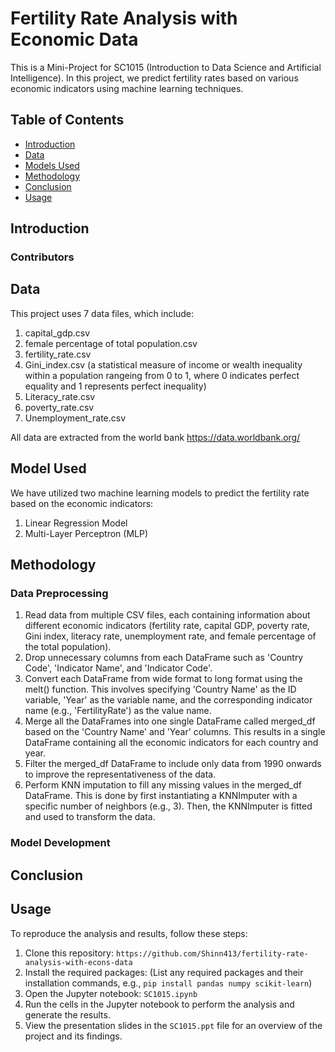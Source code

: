 # Fertility Rate Analysis with Economic Data
This is a Mini-Project for SC1015 (Introduction to Data Science and Artificial Intelligence). In this project, we predict fertility rates based on various economic indicators using machine learning techniques.

## Table of Contents
- [Introduction](#introduction)
- [Data](#data)
- [Models Used](#model-used)
- [Methodology](#methodology)
- [Conclusion](#conclusion)
- [Usage](#usage)

## Introduction

### Contributors

## Data
This project uses 7 data files, which include:

1. capital_gdp.csv
2. female percentage of total population.csv
3. fertility_rate.csv
4. Gini_index.csv   (a statistical measure of income or wealth inequality within a population rangeing from 0 to 1, where 0 indicates perfect equality and 1 represents perfect inequality)
5. Literacy_rate.csv
6. poverty_rate.csv
7. Unemployment_rate.csv

All data are extracted from the world bank https://data.worldbank.org/

## Model Used
We have utilized two machine learning models to predict the fertility rate based on the economic indicators:

1. Linear Regression Model
2. Multi-Layer Perceptron (MLP)


## Methodology
### Data Preprocessing
1. Read data from multiple CSV files, each containing information about different economic indicators (fertility rate, capital GDP, poverty rate, Gini index, literacy    rate, unemployment rate, and female percentage of the total population).
2. Drop unnecessary columns from each DataFrame such as 'Country Code', 'Indicator Name', and 'Indicator Code'.
3. Convert each DataFrame from wide format to long format using the melt() function. This involves specifying 'Country Name' as the ID variable, 'Year' as the variable    name, and the corresponding indicator name (e.g., 'FertilityRate') as the value name.
4. Merge all the DataFrames into one single DataFrame called merged_df based on the 'Country Name' and 'Year' columns. This results in a single DataFrame containing      all the economic indicators for each country and year.
5. Filter the merged_df DataFrame to include only data from 1990 onwards to improve the representativeness of the data.
6. Perform KNN imputation to fill any missing values in the merged_df DataFrame. This is done by first instantiating a KNNImputer with a specific number of neighbors      (e.g., 3). Then, the KNNImputer is fitted and used to transform the data.

### Model Development


## Conclusion


## Usage
To reproduce the analysis and results, follow these steps:

1. Clone this repository: `https://github.com/Shinn413/fertility-rate-analysis-with-econs-data`
2. Install the required packages: (List any required packages and their installation commands, e.g., `pip install pandas numpy scikit-learn`)
3. Open the Jupyter notebook: `SC1015.ipynb`
4. Run the cells in the Jupyter notebook to perform the analysis and generate the results.
5. View the presentation slides in the `SC1015.ppt` file for an overview of the project and its findings.

